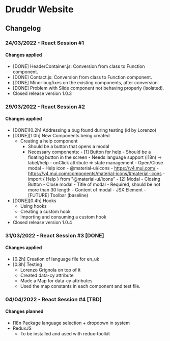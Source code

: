 # Druddr Website

## Changelog

### 24/03/2022 - React Session #1

#### Changes applied

-   [DONE] HeaderContainer.js: Conversion from class to Function component.
-   [DONE] Contact.js: Conversion from class to Function component.
-   [DONE] Minor bugfixes on the existing components, after conversion.
-   [DONE] Problem with Slide component not behaving properly (isolated).
-   Closed release version 1.0.3

### 29/03/2022 - React Session #2

#### Changes applied

-   [DONE][0.2h] Addressing a bug found during testing (id by Lorenzo)
-   [DONE][1.0h] New Components being created
    -   Creating a help component
        -   Should be a button that opens a modal
        -   Necessary components: - [1] Button for help - Should be a floating button in the screen - Needs language support (i18n) => label/help - onClick attribute => state management - Open/Close modal - Help icon - @material-ui/icons - https://v4.mui.com/ - https://v4.mui.com/components/material-icons/#material-icons - import { Help } from "@material-ui/icons" - [2] Modal - Closing Button - Close modal - Title of modal - Required, should be not more than 30 length - Content of modal - JSX.Element - [FUTURE] Toolbar (baseline)
-   [DONE][0.4h] Hooks
    -   Using hooks
    -   Creating a custom hook
    -   Importing and consuming a custom hook
-   Closed release version 1.0.4

### 31/03/2022 - React Session #3 [DONE]

#### Changes applied

-   [0.2h] Creation of language file for en_uk
-   [0.8h] Testing
    -   Lorenzo Grignola on top of it
    -   Created data-cy attribute
    -   Made a Map for data-cy attributes
    -   Used the map constants in each component and test file.

### 04/04/2022 - React Session #4 [TBD]

#### Changes planned

-   I18n Package language selection + dropdown in system
-   ReduxJS
    -   To be installed and used with redux-toolkit
